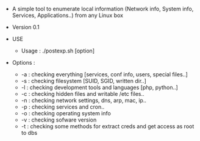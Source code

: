 * A simple tool to enumerate local information (Network info, System info, Services, Applications..) from any Linux box
* Version 0.1

* USE
   * Usage : ./postexp.sh [option]
        
* Options :
   * -a : checking everything [services, conf info, users, special files..]
   * -s : checking filesystem [SUID, SGID, written dir..]
   * -l : checking development tools and languages [php, python..]
   * -c : checking hidden files and writable /etc files..
   * -n : checking network settings, dns, arp, mac, ip..
   * -p : checking services and cron..
   * -o : checking operating system info
   * -v : checking sofware version
   * -t : checking some methods for extract creds and get access as root to dbs
